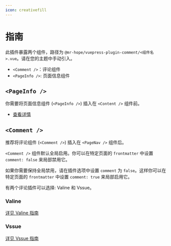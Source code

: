 ```yaml
---
icon: creativefill
---
```


# 指南

此插件暴露两个组件，路径为 `@mr-hope/vuepress-plugin-comment/<组件名>.vue`。请在您的主题中手动引入。

- `<Comment />`：评论组件
- `<PageInfo />`: 页面信息组件

## `<PageInfo />`

你需要将页面信息组件 (`<PageInfo />`) 插入在 `<Content />` 组件前。

- [查看详情](page-info.md)

## `<Comment />`

推荐将评论组件 (`<Comment />`) 插入在 `<PageNav />` 组件后。

`<Comment />` 组件默认全局启用。你可以在特定页面的 `frontmatter` 中设置 `comment: false` 来局部禁用它。

如果你需要保持全局禁用，请在插件选项中设置 `comment` 为 `false`。这样你可以在特定页面的 `frontmatter` 中设置 `comment: true` 来局部启用它。

有两个评论插件可以选择: Valine 和 Vssue。

### Valine

[详见 Valine 指南](valine.md)

### Vssue

[详见 Vssue 指南](vssue.md)
